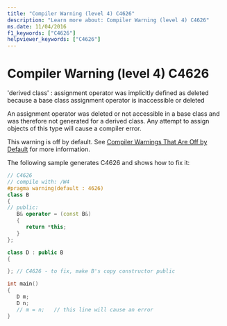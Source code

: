 ```yaml
---
title: "Compiler Warning (level 4) C4626"
description: "Learn more about: Compiler Warning (level 4) C4626"
ms.date: 11/04/2016
f1_keywords: ["C4626"]
helpviewer_keywords: ["C4626"]
---
```

# Compiler Warning (level 4) C4626

'derived class' : assignment operator was implicitly defined as deleted because a base class assignment operator is inaccessible or deleted

An assignment operator was deleted or not accessible in a base class and was therefore not generated for a derived class. Any attempt to assign objects of this type will cause a compiler error.

This warning is off by default. See [Compiler Warnings That Are Off by Default](../../preprocessor/compiler-warnings-that-are-off-by-default.md) for more information.

The following sample generates C4626 and shows how to fix it:

```cpp
// C4626
// compile with: /W4
#pragma warning(default : 4626)
class B
{
// public:
   B& operator = (const B&)
   {
      return *this;
   }
};

class D : public B
{

}; // C4626 - to fix, make B's copy constructor public

int main()
{
   D m;
   D n;
   // m = n;   // this line will cause an error
}
```

